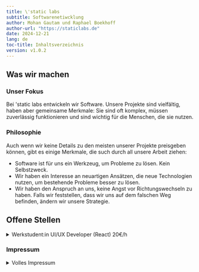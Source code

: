 ```yaml
---
title: \'static labs
subtitle: Softwarenetiwcklung
author: Mohan Gautam und Raphael Boekhoff
author-url: "https://staticlabs.de"
date: 2024-12-21
lang: de
toc-title: Inhaltsverzeichnis
version: v1.0.2
---
```


## Was wir machen

### Unser Fokus

Bei 'static labs entwickeln wir Software. Unsere Projekte sind vielfältig, haben aber gemeinsame Merkmale: Sie sind oft komplex, müssen zuverlässig funktionieren und sind wichtig für die Menschen, die sie nutzen.

### Philosophie

Auch wenn wir keine Details zu den meisten unserer Projekte preisgeben können, gibt es einige Merkmale, die such durch all unsere Arbeit ziehen:

* Software ist für uns ein Werkzeug, um Probleme zu lösen. Kein Selbstzweck.
* Wir haben ein Interesse an neuartigen Ansätzen, die neue Technologien nutzen, um bestehende Probleme besser zu lösen.
* Wir haben den Anspruch an uns, keine Angst vor Richtungswechseln zu haben. Falls wir feststellen, dass wir uns auf dem falschen Weg befinden, ändern wir unsere Strategie.


## Offene Stellen

<details>
<summary>Werkstudent:in UI/UX Developer (React) 20€/h</summary>
<p>
Wir suchen jemanden, der/die uns hilft, eine gute und intuitive UX zu entwickeln. Wir müssen einen halbwegs komplexen Ablauf auf verständliche Weise herunterbrechen und für Nutzer intuitiv gestalten.

[Stellenangebot.pdf](Stellenangebot.pdf)
</p>
</details>


### Impressum

<details>
<summary>Volles Impressum</summary>
<p>
static labs UG (haftungsbeschränkt)  
Frankenbergstr. 7  
12589 Berlin  

Handelsregister: HRB 268387 B  
Registergericht: Amtsgericht Charlottenburg Berlin

#### Vertreten durch

* Ole Mohan Gautam
* Raphael Boekhoff

#### Kontakt

* E-Mail: verwaltung@staticlabs.de

#### EU-Streitschlichtung

Die Europäische Kommission stellt eine Plattform zur Online-Streitbeilegung (OS) bereit:
<https://ec.europa.eu/consumers/odr/>

Unsere E-Mail-Adresse finden Sie oben im Impressum.

#### Verbraucherstreitbeilegung/Universalschlichtungsstelle

Wir sind nicht bereit oder verpflichtet, an Streitbeilegungsverfahren vor einer 
Verbraucherschlichtungsstelle teilzunehmen.
</p>
</details>
